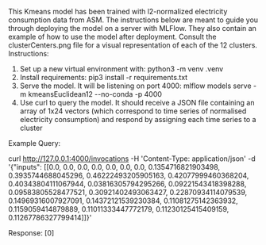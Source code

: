 This Kmeans model has been trained with l2-normalized electricity consumption data from ASM. The instructions below are meant to guide you through deploying the model on a server with MLFlow. They also contain an example of how to use the model after deployment. Consult the clusterCenters.png file for a visual representation of each of the 12 clusters.
Instructions:
1. Set up a new virtual environment with: python3 -m venv .venv
2. Install requirements: pip3 install -r requirements.txt
3. Serve the model. It will be listening on port 4000:
mlflow models serve -m kmeansEuclidean12 --no-conda -p 4000
4. Use curl to query the model. It should receive a JSON file containing an array of 1x24 vectors (which correspond to time series of normalised electricity consumption) and respond by assigning each time series to a cluster

Example Query:

curl http://127.0.0.1:4000/invocations -H 'Content-Type: application/json' -d '{"inputs": [[0.0, 0.0, 0.0, 0.0, 0.0, 0.0, 0.0, 0.1354716821903498, 0.3935744688045296, 0.46222493205905163, 0.42077999460368204, 0.40343804111067944, 0.03816305794295266, 0.09221543418398288, 0.09583805528477521, 0.30921402493063427, 0.22870934114079539, 0.14969316007927091, 0.14372121539230384, 0.11081275142363932, 0.1159059414879889, 0.11011333447772179, 0.11230125415409159, 0.11267786327799414]]}'

Response: 
[0]
